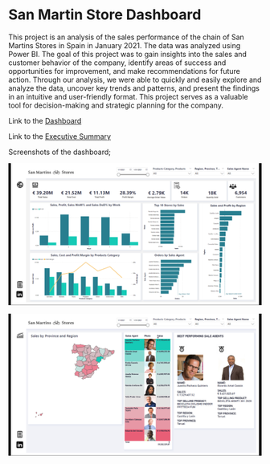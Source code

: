# San Martin Store Dashboard

This project is an analysis of the sales performance of the chain of San Martins Stores in Spain in January 2021. The data was analyzed using Power BI. The goal of this project was to gain insights into the sales and customer behavior of the company, identify areas of success and opportunities for improvement, and make recommendations for future action. Through our analysis, we were able to quickly and easily explore and analyze the data, uncover key trends and patterns, and present the findings in an intuitive and user-friendly format. This project serves as a valuable tool for decision-making and strategic planning for the company.

Link to the [Dashboard](https://app.powerbi.com/view?r=eyJrIjoiY2UzMThjYjEtYjA3MS00NWY0LWI0MjItZDVjODExODEwODdmIiwidCI6ImRmODY3OWNkLWE4MGUtNDVkOC05OWFjLWM4M2VkN2ZmOTVhMCJ9&pageName=ReportSection)


Link to the [Executive Summary](https://github.com/Mevhare/San-Martin-Store-Dashboard/blob/main/Executive%20Summary.ipynb)

Screenshots of the dashboard;
 
![overview](Images/overview.png)


![agents-geo](Images/agents-geo.png)
